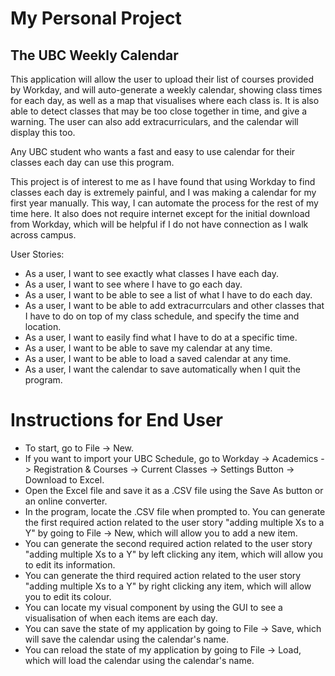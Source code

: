 # My Personal Project

## The UBC Weekly Calendar

This application will allow the user to upload their list of courses provided by Workday, and will auto-generate a weekly calendar, showing class times for each day, as well as a map that visualises where each class is. It is also able to detect classes that may be too close together in time, and give a warning. The user can also add extracurriculars, and the calendar will display this too.  

Any UBC student who wants a fast and easy to use calendar for their classes each day can use this program. 

This project is of interest to me as I have found that using Workday to find classes each day is extremely painful, and I was making a calendar for my first year manually. This way, I can automate the process for the rest of my time here. It also does not require internet except for the initial download from Workday, which will be helpful if I do not have connection as I walk across campus.

User Stories:
- As a user, I want to see exactly what classes I have each day.
- As a user, I want to see where I have to go each day.
- As a user, I want to be able to see a list of what I have to do each day.
- As a user, I want to be able to add extracurrculars and other classes that I have to do on top of my class schedule, and specify the time and location.
- As a user, I want to easily find what I have to do at a specific time.
- As a user, I want to be able to save my calendar at any time.
- As a user, I want to be able to load a saved calendar at any time.
- As a user, I want the calendar to save automatically when I quit the program.

# Instructions for End User

- To start, go to File -> New.
- If you want to import your UBC Schedule, go to Workday -> Academics -> Registration & Courses -> Current Classes -> Settings Button -> Download to Excel.
- Open the Excel file and save it as a .CSV file using the Save As button or an online converter.
- In the program, locate the .CSV file when prompted to.
 You can generate the first required action related to the user story "adding multiple Xs to a Y" by going to File -> New, which will allow you to add a new item.
- You can generate the second required action related to the user story "adding multiple Xs to a Y" by left clicking any item, which will allow you to edit its information.
- You can generate the third required action related to the user story "adding multiple Xs to a Y" by right clicking any item, which will allow you to edit its colour.
- You can locate my visual component by using the GUI to see a visualisation of when each items are each day.
- You can save the state of my application by going to File -> Save, which will save the calendar using the calendar's name.
- You can reload the state of my application by going to File -> Load, which will load the calendar using the calendar's name.